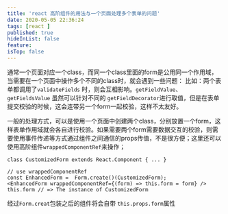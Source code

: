 ```yaml
---
title: 'react 高阶组件的用法与一个页面处理多个表单的问题'
date: 2020-05-05 22:36:24
tags: [react ]
published: true
hideInList: false
feature: 
isTop: false
---
```


通常一个页面对应一个class，而同一个class里面的form是公用同一个作用域，当需要在一个页面中操作多个不同的class时，就会遇到一些问题：
比如：两个表单都调用了``validateFields`` 时，则会互相影响。``getFieldValue``、`` getFieldsValue`` 虽然可以针对不同的 ``getFieldDecorator``进行取值，但是在表单提交校验的时候，这会连带另一个form一起校验，这样不太友好。

一般的处理方式，可以是使用一个页面中创建两个class，分别放置一个form，这样表单作用域就会各自进行校验。如果需要两个form需要数据交互的校验，则需要使用事件传递等方式通过组件之间通信的props传值，不是很方便；这里还可以使用高阶组件``wrappedComponentRef``来操作；

```
class CustomizedForm extends React.Component { ... }

// use wrappedComponentRef
const EnhancedForm =  Form.create()(CustomizedForm);
<EnhancedForm wrappedComponentRef={(form) => this.form = form} />
this.form // => The instance of CustomizedForm
```
经过``Form.creat``包装之后的组件将会自带 ``this.props.form``属性